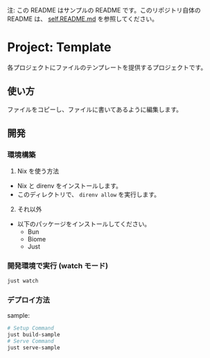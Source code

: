 注: この README はサンプルの README です。このリポジトリ自体の README は、 [self.README.md](self.README.md) を参照してください。

<!-- このファイルは好きなように編集してください。以下に一例を示します。 -->

# Project: Template

各プロジェクトにファイルのテンプレートを提供するプロジェクトです。

## 使い方

ファイルをコピーし、ファイルに書いてあるように編集します。

## 開発

### 環境構築

1. Nix を使う方法

- Nix と direnv をインストールします。
- このディレクトリで、 `direnv allow` を実行します。

2. それ以外

- 以下のパッケージをインストールしてください。
  - Bun
  - Biome
  - Just

### 開発環境で実行 (watch モード)

```sh
just watch
```

### デプロイ方法

sample:
```sh
# Setup Command
just build-sample 
# Serve Command
just serve-sample
```
